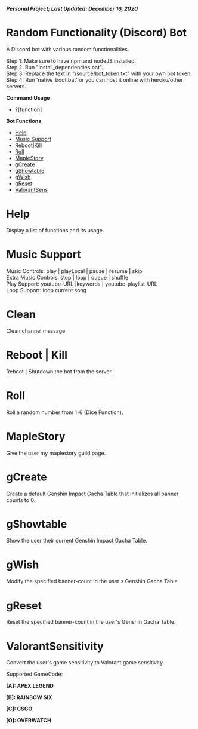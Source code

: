 ***Personal Project; Last Updated: December 16, 2020***
# Random Functionality (Discord) Bot #
A Discord bot with various random functionalities.

Step 1: Make sure to have npm and nodeJS installed.</br>
Step 2: Run "install_dependencies.bat".</br>
Step 3: Replace the text in "/source/bot_token.txt" with your own bot token.</br>
Step 4: Run 'native_boot.bat' or you can host it online with heroku/other servers.</br>

**Command Usage**
- \?\[function\]

**Bot Functions**
- [Help](#Help)
- [Music Support](#Music-Support)
- [Reboot|Kill](#rebootkill)
- [Roll](#Roll)
- [MapleStory](#MapleStory)
- [gCreate](#gCreate)
- [gShowtable](#gShowtable)
- [gWish](#gWish)
- [gReset](#gReset)
- [ValorantSens](#ValorantSensitivity)

# Help #
Display a list of functions and its usage.

# Music Support #
Music Controls: play | playLocal | pause | resume | skip<br>
Extra Music Controls: stop | loop | queue | shuffle<br>
Play Support: youtube-URL |keywords | youtube-playlist-URL<br>
Loop Support: loop current song<br>

# Clean #
Clean channel message

# Reboot | Kill #
Reboot | Shutdown the bot from the server.

# Roll #
Roll a random number from 1-6 (Dice Function).

# MapleStory #
Give the user my maplestory guild page.

# gCreate #
Create a default Genshin Impact Gacha Table that initializes all banner counts to 0.

# gShowtable #
Show the user their current Genshin Impact Gacha Table.

# gWish #
Modify the specified banner-count in the user's Genshin Gacha Table.

# gReset #
Reset the specified banner-count in the user's Genshin Gacha Table.

# ValorantSensitivity #
Convert the user's game sensitivity to Valorant game sensitivity.

Supported GameCode:

**\[A\]: APEX LEGEND**

**\[B\]: RAINBOW SIX**

**\[C\]: CSGO**

**\[O\]: OVERWATCH**
